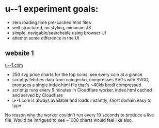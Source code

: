 # u--1 experiment goals:

- zero loading time pre-cached html files
- well structured, no styling, minimum JS
- simple, navigable/searchable using browser UI
- attempt some difference in the UI

## website 1

[u--1.com](https://u--1.com)

- 250 svg price charts for the top coins, see every coin at a glance
- script.js fetches data from coingecko, compresses SVGs with SVGO, produces a single index.html file that's ~40kb brotli compressed
- script.js runs every 5 minutes in Cloudflare worker, index.html cached and served by Cloudflare
- u--1.com is always available and loads instantly, short domain easy to type

No reason why the worker couldn't run every 10 seconds to produce a live file. Would be intrigued to see ~1000 charts would feel like also.

